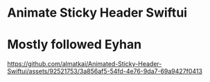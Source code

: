 # Animate Sticky Header Swiftui

<h1>Mostly followed Eyhan</h1>

https://github.com/almatkai/Animated-Sticky-Header-Swiftui/assets/92521753/3a856af5-54fd-4e76-9da7-69a9427f0413

